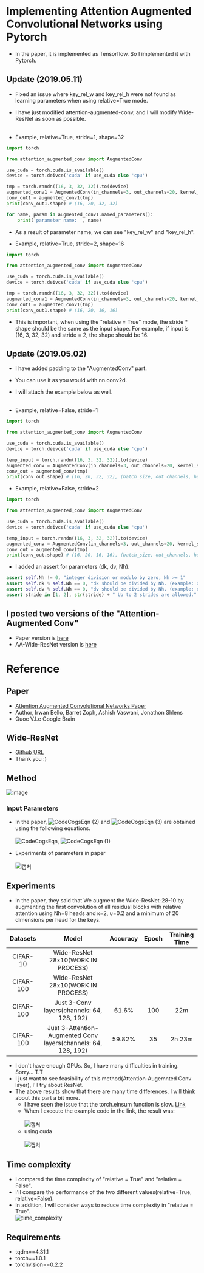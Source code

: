 # Implementing Attention Augmented Convolutional Networks using Pytorch
- In the paper, it is implemented as Tensorflow. So I implemented it with Pytorch.

## Update (2019.05.11)
- Fixed an issue where key_rel_w and key_rel_h were not found as learning parameters when using relative=True mode.
- I have just modified attention-augmented-conv, and I will modify Wide-ResNet as soon as possible.<br><br>

- Example, relative=True, stride=1, shape=32
```python
import torch

from attention_augmented_conv import AugmentedConv

use_cuda = torch.cuda.is_available()
device = torch.deivce('cuda' if use_cuda else 'cpu')

tmp = torch.randn((16, 3, 32, 32)).to(device)
augmented_conv1 = AugmentedConv(in_channels=3, out_channels=20, kernel_size=3, dk=40, dv=4, Nh=4, relative=True, stride=1, shape=32).to(device)
conv_out1 = augmented_conv1(tmp)
print(conv_out1.shape) # (16, 20, 32, 32)

for name, param in augmented_conv1.named_parameters():
    print('parameter name: ', name)
```
- As a result of parameter name, we can see "key_rel_w" and "key_rel_h".

- Example, relative=True, stride=2, shape=16
```python
import torch

from attention_augmented_conv import AugmentedConv

use_cuda = torch.cuda.is_available()
device = torch.deivce('cuda' if use_cuda else 'cpu')

tmp = torch.randn((16, 3, 32, 32)).to(device)
augmented_conv1 = AugmentedConv(in_channels=3, out_channels=20, kernel_size=3, dk=40, dv=4, Nh=4, relative=True, stride=2, shape=16).to(device)
conv_out1 = augmented_conv1(tmp)
print(conv_out1.shape) # (16, 20, 16, 16)
```
- This is important, when using the "relative = True" mode, the stride * shape should be the same as the input shape. For example, if input is (16, 3, 32, 32) and stride = 2, the shape should be 16.

## Update (2019.05.02)
- I have added padding to the "AugmentedConv" part.
- You can use it as you would with nn.conv2d.
- I will attach the example below as well.<br><br>

- Example, relative=False, stride=1
```python
import torch

from attention_augmented_conv import AugmentedConv

use_cuda = torch.cuda.is_available()
device = torch.deivce('cuda' if use_cuda else 'cpu')

temp_input = torch.randn((16, 3, 32, 32)).to(device)
augmented_conv = AugmentedConv(in_channels=3, out_channels=20, kernel_size=3, dk=40, dv=4, Nh=1, relative=False, stride=1).to(device)
conv_out = augmented_conv(tmp)
print(conv_out.shape) # (16, 20, 32, 32), (batch_size, out_channels, height, width)
```
- Example, relative=False, stride=2
```python
import torch

from attention_augmented_conv import AugmentedConv

use_cuda = torch.cuda.is_available()
device = torch.deivce('cuda' if use_cuda else 'cpu')

temp_input = torch.randn((16, 3, 32, 32)).to(device)
augmented_conv = AugmentedConv(in_channels=3, out_channels=20, kernel_size=3, dk=40, dv=4, Nh=1, relative=False, stride=2).to(device)
conv_out = augmented_conv(tmp)
print(conv_out.shape) # (16, 20, 16, 16), (batch_size, out_channels, height, width)
```

- I added an assert for parameters (dk, dv, Nh).
```python
assert self.Nh != 0, "integer division or modulo by zero, Nh >= 1"
assert self.dk % self.Nh == 0, "dk should be divided by Nh. (example: out_channels: 20, dk: 40, Nh: 4)"
assert self.dv % self.Nh == 0, "dv should be divided by Nh. (example: out_channels: 20, dv: 4, Nh: 4)"
assert stride in [1, 2], str(stride) + " Up to 2 strides are allowed."
```


## I posted two versions of the "Attention-Augmented Conv"
  - Paper version is [here](https://github.com/leaderj1001/Attention-Augmented-Conv2d/blob/master/attention_augmented_conv.py)
  - AA-Wide-ResNet version is [here](https://github.com/leaderj1001/Attention-Augmented-Conv2d/blob/master/AA-Wide-ResNet/attention_augmented_conv.py)

# Reference
## Paper
- [Attention Augmented Convolutional Networks Paper](https://arxiv.org/abs/1904.09925)
- Author, Irwan Bello, Barret Zoph, Ashish Vaswani, Jonathon Shlens
- Quoc V.Le Google Brain
## Wide-ResNet
- [Github URL](https://github.com/meliketoy/wide-resnet.pytorch/blob/master/main.py)
- Thank you :)

## Method
![image](https://user-images.githubusercontent.com/22078438/56668731-ffb5dd80-66ea-11e9-9274-1223f579f039.PNG)

### Input Parameters
- In the paper, ![CodeCogsEqn (2)](https://user-images.githubusercontent.com/22078438/56719194-39cec000-677b-11e9-9ad9-4c58a65f41cd.gif)
 and ![CodeCogsEqn (3)](https://user-images.githubusercontent.com/22078438/56719216-44895500-677b-11e9-85ad-1c68dcae8435.gif)
 are obtained using the following equations.<br><br>
![CodeCogsEqn](https://user-images.githubusercontent.com/22078438/56719018-e3fa1800-677a-11e9-9393-1835b60c6fd0.gif), ![CodeCogsEqn (1)](https://user-images.githubusercontent.com/22078438/56719117-0b50e500-677b-11e9-84c8-73530191acb9.gif)

- Experiments of parameters in paper<br><br>
![캡처](https://user-images.githubusercontent.com/22078438/56719332-78fd1100-677b-11e9-9a26-b281fb2db7de.PNG)


## Experiments
- In the paper, they said that We augment the Wide-ResNet-28-10 by augmenting the first convolution of all residual blocks with relative attention using Nh=8 heads and κ=2, υ=0.2 and a minimum of 20 dimensions per head for the keys.

| Datasets | Model | Accuracy | Epoch | Training Time |
| :---: | :---: | :---: | :---: | :---: |
CIFAR-10 | Wide-ResNet 28x10(WORK IN PROCESS) | | |
CIFAR-100 | Wide-ResNet 28x10(WORK IN PROCESS) | | |
CIFAR-100 | Just 3-Conv layers(channels: 64, 128, 192) | 61.6% | 100 | 22m
CIFAR-100 | Just 3-Attention-Augmented Conv layers(channels: 64, 128, 192) | 59.82% | 35 | 2h 23m

- I don't have enough GPUs. So, I have many difficulties in training. Sorry... T.T
- I just want to see feasibility of this method(Attention-Augemnted Conv layer), I'll try about ResNet.
- The above results show that there are many time differences. I will think about this part a bit more.
  - I have seen the issue that the torch.einsum function is slow. [Link](https://github.com/pytorch/pytorch/issues/10661)
  - When I execute the example code in the link, the result was:<br><br>
  ![캡처](https://user-images.githubusercontent.com/22078438/56733452-2cc1c900-679b-11e9-861c-9aedfcedacac.PNG)
   - using cuda<br><Br>
   ![캡처](https://user-images.githubusercontent.com/22078438/56735393-4dd8e880-67a0-11e9-9fd0-6c0a4161d29d.PNG)
 
## Time complexity
- I compared the time complexity of "relative = True" and "relative = False".
- I'll compare the performance of the two different values(relative=True, relative=False).
- In addition, I will consider ways to reduce time complexity in "relative = True".<br>
![time_complexity](https://user-images.githubusercontent.com/22078438/57056552-376de800-6cde-11e9-90fc-492c28d78907.PNG)
  
## Requirements
- tqdm==4.31.1
- torch==1.0.1
- torchvision==0.2.2


